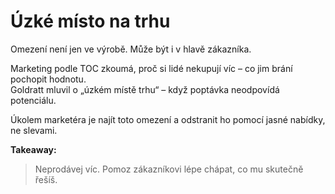 # Úzké místo na trhu

Omezení není jen ve výrobě. Může být i v hlavě zákazníka.

Marketing podle TOC zkoumá, proč si lidé nekupují víc – co jim brání pochopit hodnotu.  
Goldratt mluvil o „úzkém místě trhu“ – když poptávka neodpovídá potenciálu.

Úkolem marketéra je najít toto omezení a odstranit ho pomocí jasné nabídky, ne slevami.

**Takeaway:**  
> Neprodávej víc. Pomoz zákazníkovi lépe chápat, co mu skutečně řešíš.

